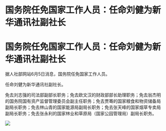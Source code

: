 # 国务院任免国家工作人员：任命刘健为新华通讯社副社长

# 国务院任免国家工作人员：任命刘健为新华通讯社副社长

据人社部网站6月5日消息，国务院任免国家工作人员。

任命刘健为新华通讯社副社长。

免去刘志强的司法部副部长职务；免去欧文汉的财政部部长助理职务；免去翁杰明的国务院国有资产监督管理委员会副主任职务；免去贾骞的国家粮食和物资储备局副局长职务；免去林山青的国家能源局副局长职务；免去张天峰的国家烟草专卖局副局长职务；免去张永利的国家林业和草原局（国家公园管理局）副局长职务。

![](https://inews.gtimg.com/om_bt/OMAEL8zNK_cxO4_9iOS9K0qVTmgWi4faYXenZmOzSSTwoAA/1000)

